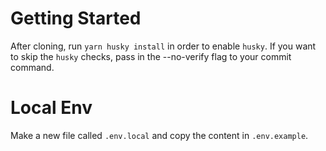 # Getting Started

After cloning, run `yarn husky install` in order to enable `husky`.
If you want to skip the `husky` checks, pass in the --no-verify flag to your commit command.

# Local Env

Make a new file called `.env.local` and copy the content in `.env.example`. 